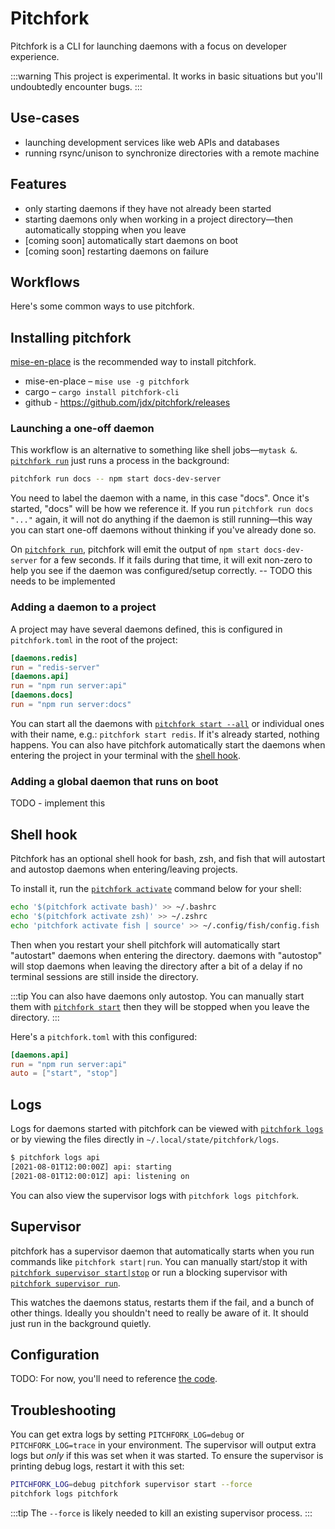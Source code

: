 # Pitchfork

Pitchfork is a CLI for launching daemons with a focus on developer experience.

:::warning
This project is experimental. It works in basic situations but you'll undoubtedly encounter bugs.
:::

## Use-cases

- launching development services like web APIs and databases
- running rsync/unison to synchronize directories with a remote machine

## Features

- only starting daemons if they have not already been started
- starting daemons only when working in a project directory—then automatically stopping when you leave
- [coming soon] automatically start daemons on boot
- [coming soon] restarting daemons on failure

## Workflows

Here's some common ways to use pitchfork.

## Installing pitchfork

[mise-en-place](https://mise.jdx.dev) is the recommended way to install pitchfork.

- mise-en-place – `mise use -g pitchfork`
- cargo – `cargo install pitchfork-cli`
- github - <https://github.com/jdx/pitchfork/releases>

### Launching a one-off daemon

This workflow is an alternative to something like shell jobs—`mytask &`. [`pitchfork run`](/cli/run) just runs a process in
the background:

```bash
pitchfork run docs -- npm start docs-dev-server
```

You need to label the daemon with a name, in this case "docs". Once it's started, "docs" will be how
we reference it. If you run `pitchfork run docs "..."` again, it will not do anything if the daemon
is still running—this way you can start one-off daemons without thinking if you've already done so.

On [`pitchfork run`](/cli/run), pitchfork will emit the output of `npm start docs-dev-server` for a few seconds.
If it fails during that time, it will exit non-zero to help you see if the daemon was configured/setup
correctly. -- TODO this needs to be implemented

### Adding a daemon to a project

A project may have several daemons defined, this is configured in `pitchfork.toml` in the root of the project:

```toml
[daemons.redis]
run = "redis-server"
[daemons.api]
run = "npm run server:api"
[daemons.docs]
run = "npm run server:docs"
```

You can start all the daemons with [`pitchfork start --all`](/cli/start) or individual ones with their name, e.g.: `pitchfork start redis`.
If it's already started, nothing happens.
You can also have pitchfork automatically start the daemons when entering the project in your terminal with the [shell hook](#shell_hook).

### Adding a global daemon that runs on boot

TODO - implement this

## Shell hook

Pitchfork has an optional shell hook for bash, zsh, and fish that will autostart and autostop daemons when entering/leaving projects.

To install it, run the [`pitchfork activate`](/cli/activate) command below for your shell:

```bash
echo '$(pitchfork activate bash)' >> ~/.bashrc
echo '$(pitchfork activate zsh)' >> ~/.zshrc
echo 'pitchfork activate fish | source' >> ~/.config/fish/config.fish
```

Then when you restart your shell pitchfork will automatically start "autostart" daemons when entering the directory. daemons with
"autostop" will stop daemons when leaving the directory after a bit of a delay if no terminal sessions are still inside the directory.

:::tip
You can also have daemons only autostop. You can manually start them with [`pitchfork start`](/cli/start) then they
will be stopped when you leave the directory.
:::

Here's a `pitchfork.toml` with this configured:

```toml
[daemons.api]
run = "npm run server:api"
auto = ["start", "stop"]
```

## Logs

Logs for daemons started with pitchfork can be viewed with [`pitchfork logs`](/cli/logs) or by viewing
the files directly in `~/.local/state/pitchfork/logs`.

```bash
$ pitchfork logs api
[2021-08-01T12:00:00Z] api: starting
[2021-08-01T12:00:01Z] api: listening on
```

You can also view the supervisor logs with `pitchfork logs pitchfork`.

## Supervisor

pitchfork has a supervisor daemon that automatically starts when you run commands like `pitchfork start|run`.
You can manually start/stop it with [`pitchfork supervisor start|stop`](/cli/supervisor/start) or
run a blocking supervisor with [`pitchfork supervisor run`](/cli/supervisor/run).

This watches the daemons status, restarts them if the fail, and a bunch of other things. Ideally
you shouldn't need to really be aware of it. It should just run in the background quietly.

## Configuration

TODO: For now, you'll need to reference [the code](https://github.com/jdx/pitchfork/blob/main/src/env.rs).

## Troubleshooting

You can get extra logs by setting `PITCHFORK_LOG=debug` or `PITCHFORK_LOG=trace` in your environment.
The supervisor will output extra logs but _only_ if this was set when it was started. To ensure the
supervisor is printing debug logs, restart it with this set:

```bash
PITCHFORK_LOG=debug pitchfork supervisor start --force
pitchfork logs pitchfork
```

:::tip
The `--force` is likely needed to kill an existing supervisor process.
:::
